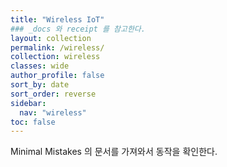 ```yaml
---
title: "Wireless IoT"
### _docs 와 receipt 를 참고한다.
layout: collection
permalink: /wireless/
collection: wireless
classes: wide
author_profile: false
sort_by: date
sort_order: reverse
sidebar:
  nav: "wireless"
toc: false
---
```


Minimal Mistakes 의 문서를 가져와서 동작을 확인한다.

